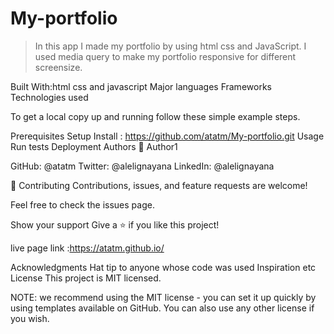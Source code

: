 # My-portfolio

> In this app I made my portfolio by using html css and JavaScript. I used media query to make my portfolio responsive for different screensize.


Built With:html css and javascript
Major languages
Frameworks
Technologies used


To get a local copy up and running follow these simple example steps.

Prerequisites
Setup
Install : https://github.com/atatm/My-portfolio.git
Usage
Run tests
Deployment
Authors
👤 Author1

GitHub: @atatm
Twitter: @alelignayana
LinkedIn: @alelignayana

🤝 Contributing
Contributions, issues, and feature requests are welcome!

Feel free to check the issues page.

Show your support
Give a ⭐️ if you like this project!

live page link :https://atatm.github.io/

Acknowledgments
Hat tip to anyone whose code was used
Inspiration
etc
License
This project is MIT licensed.

NOTE: we recommend using the MIT license - you can set it up quickly by using templates available on GitHub. You can also use any other license if you wish.

